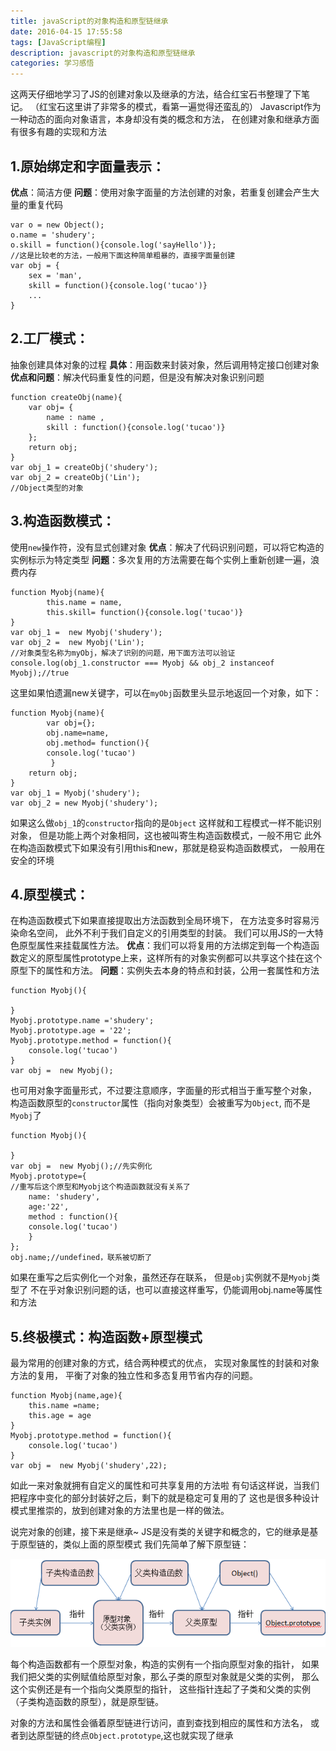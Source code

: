 ```yaml
---
title: javaScript的对象构造和原型链继承
date: 2016-04-15 17:55:58
tags: [JavaScript编程]
description: javascript的对象构造和原型链继承
categories: 学习感悟
---
```

这两天仔细地学习了JS的创建对象以及继承的方法，结合红宝石书整理了下笔记。
（红宝石这里讲了非常多的模式，看第一遍觉得还蛮乱的）
Javascript作为一种动态的面向对象语言，本身却没有类的概念和方法，
在创建对象和继承方面有很多有趣的实现和方法
<!--more-->
## 1.原始绑定和字面量表示：
**优点**：简洁方便
**问题**：使用对象字面量的方法创建的对象，若重复创建会产生大量的重复代码
```
var o = new Object();
o.name = 'shudery';
o.skill = function(){console.log('sayHello')};
//这是比较老的方法，一般用下面这种简单粗暴的，直接字面量创建
var obj = {
    sex = 'man',
    skill = function(){console.log('tucao')} 
    ...
}
```
## 2.工厂模式：
抽象创建具体对象的过程
**具体**：用函数来封装对象，然后调用特定接口创建对象
**优点和问题**：解决代码重复性的问题，但是没有解决对象识别问题
```
function createObj(name){
    var obj= {
        name : name ,
        skill : function(){console.log('tucao')}
    };
    return obj;
}
var obj_1 = createObj('shudery');
var obj_2 = createObj('Lin'); 
//Object类型的对象
```
## 3.构造函数模式：
使用`new`操作符，没有显式创建对象
**优点**：解决了代码识别问题，可以将它构造的实例标示为特定类型
**问题**：多次复用的方法需要在每个实例上重新创建一遍，浪费内存
```
function Myobj(name){
        this.name = name,
        this.skill= function(){console.log('tucao')}   
}
var obj_1 =  new Myobj('shudery');
var obj_2 =  new Myobj('Lin');
//对象类型名称为myObj，解决了识别的问题，用下面方法可以验证
console.log(obj_1.constructor === Myobj && obj_2 instanceof Myobj);//true
```
这里如果怕遗漏new关键字，可以在`myObj`函数里头显示地返回一个对象，如下：
```
function Myobj(name){
        var obj={};
        obj.name=name,
        obj.method= function(){
        console.log('tucao')
         }
    return obj;
}
var obj_1 = Myobj('shudery');
var obj_2 = new Myobj('shudery');
```
如果这么做`obj_1`的`constructor`指向的是`Object`
这样就和工程模式一样不能识别对象，
但是功能上两个对象相同，这也被叫寄生构造函数模式，一般不用它
此外在构造函数模式下如果没有引用this和new，那就是稳妥构造函数模式，
一般用在安全的环境

## 4.原型模式：
在构造函数模式下如果直接提取出方法函数到全局环境下，
在方法变多时容易污染命名空间，
此外不利于我们自定义的引用类型的封装。
我们可以用JS的一大特色原型属性来挂载属性方法。
**优点**：我们可以将复用的方法绑定到每一个构造函数定义的原型属性prototype上来，这样所有的对象实例都可以共享这个挂在这个原型下的属性和方法。
**问题**：实例失去本身的特点和封装，公用一套属性和方法
```
function Myobj(){
       
}
Myobj.prototype.name ='shudery';
Myobj.prototype.age = '22';
Myobj.prototype.method = function(){
    console.log('tucao')
}
var obj =  new Myobj();
```
也可用对象字面量形式，不过要注意顺序，字面量的形式相当于重写整个对象，
构造函数原型的`constructor`属性（指向对象类型）会被重写为`Object`,
而不是`Myobj`了
```
function Myobj(){
       
}
var obj =  new Myobj();//先实例化
Myobj.prototype={
//重写后这个原型和Myobj这个构造函数就没有关系了
    name: 'shudery',
    age:'22',
    method : function(){
    console.log('tucao')
    }
};
obj.name;//undefined，联系被切断了
```
如果在重写之后实例化一个对象，虽然还存在联系，
但是`obj`实例就不是`Myobj`类型了
不在乎对象识别问题的话，也可以直接这样重写，仍能调用obj.name等属性和方法

## 5.终极模式：构造函数+原型模式
 最为常用的创建对象的方式，结合两种模式的优点，
 实现对象属性的封装和对象方法的复用，
平衡了对象的独立性和多态复用节省内存的问题。
```
function Myobj(name,age){
    this.name =name;
    this.age = age
}
Myobj.prototype.method = function(){
    console.log('tucao')
}
var obj =  new Myobj('shudery',22);
```
如此一来对象就拥有自定义的属性和可共享复用的方法啦
有句话这样说，当我们把程序中变化的部分封装好之后，剩下的就是稳定可复用的了
这也是很多种设计模式里推崇的，放到创建对象的方法里也是一样的做法。

说完对象的创建，接下来是继承~
JS是没有类的关键字和概念的，它的继承是基于原型链的，类似上面的原型模式
我们先简单了解下原型链：

![](https://raw.githubusercontent.com/shudery/public/master/clipboard.png)

每个构造函数都有一个原型对象，构造的实例有一个指向原型对象的指针，
如果我们把父类的实例赋值给原型对象，那么子类的原型对象就是父类的实例， 
那么这个实例还是有一个指向父类原型的指针，
这些指针连起了子类和父类的实例（子类构造函数的原型），就是原型链。

对象的方法和属性会循着原型链进行访问，直到查找到相应的属性和方法名，
或者到达原型链的终点`Object.prototype`,这也就实现了继承










